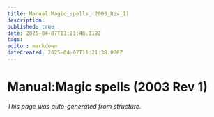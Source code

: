 ```yaml
---
title: Manual:Magic_spells_(2003_Rev_1)
description: 
published: true
date: 2025-04-07T11:21:40.119Z
tags: 
editor: markdown
dateCreated: 2025-04-07T11:21:38.028Z
---
```


# Manual:Magic spells (2003 Rev 1)

*This page was auto-generated from structure.*